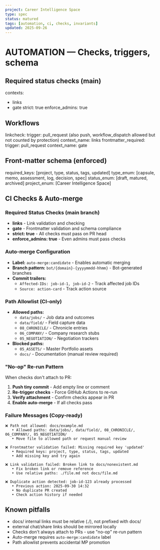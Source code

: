 ```yaml
---
project: Career Intelligence Space
type: spec
status: matured
tags: [automation, ci, checks, invariants]
updated: 2025-09-26
---
```

# AUTOMATION — Checks, triggers, schema

## Required status checks (main)
contexts:
  - links
  - gate
strict: true
enforce_admins: true

## Workflows
linkcheck:
  trigger: pull_request (also push, workflow_dispatch allowed but not counted by protection)
  context_name: links
frontmatter_required:
  trigger: pull_request
  context_name: gate

## Front-matter schema (enforced)
required_keys: [project, type, status, tags, updated]
type_enum: [capsule, memo, assessment, log, decision, spec]
status_enum: [draft, matured, archived]
project_enum: [Career Intelligence Space]

## CI Checks & Auto-merge

### Required Status Checks (main branch)
- **links** - Link validation and checking
- **gate** - Frontmatter validation and schema compliance
- **strict: true** - All checks must pass on PR head
- **enforce_admins: true** - Even admins must pass checks

### Auto-merge Configuration
- **Label:** `auto-merge:candidate` - Enables automatic merging
- **Branch pattern:** `bot/{domain}-{yyyymmdd-hhmm}` - Bot-generated branches
- **Commit trailers:** 
  - `Affected-IDs: job-id-1, job-id-2` - Track affected job IDs
  - `Source: action-card` - Track action source

### Path Allowlist (CI-only)
- **Allowed paths:** 
  - `data/jobs/` - Job data and outcomes
  - `data/field/` - Field capture data
  - `08_CHRONICLE/` - Chronicle entries
  - `06_COMPANY/` - Company research stubs
  - `05_NEGOTIATION/` - Negotiation trackers
- **Blocked paths:** 
  - `05_ASSETS/` - Master Portfolio assets
  - `docs/` - Documentation (manual review required)

### "No-op" Re-run Pattern
When checks don't attach to PR:
1. **Push tiny commit** - Add empty line or comment
2. **Re-trigger checks** - Force GitHub Actions to re-run
3. **Verify attachment** - Confirm checks appear in PR
4. **Enable auto-merge** - If all checks pass

### Failure Messages (Copy-ready)
```
❌ Path not allowed: docs/example.md
   • Allowed paths: data/jobs/, data/field/, 08_CHRONICLE/, 06_COMPANY/, 05_NEGOTIATION/
   • Move file to allowed path or request manual review

❌ Frontmatter validation failed: Missing required key 'updated'
   • Required keys: project, type, status, tags, updated
   • Add missing key and try again

❌ Link validation failed: Broken link to docs/nonexistent.md
   • Fix broken link or remove reference
   • Use relative paths: ./file.md not docs/file.md

❌ Duplicate action detected: job-id-123 already processed
   • Previous action: 2025-09-30 14:32
   • No duplicate PR created
   • Check action history if needed
```

## Known pitfalls
- docs/ internal links must be relative (./), not prefixed with docs/
- external chat/share links should be mirrored locally
- Checks don't always attach to PRs - use "no-op" re-run pattern
- Auto-merge requires `auto-merge:candidate` label
- Path allowlist prevents accidental MP promotion
